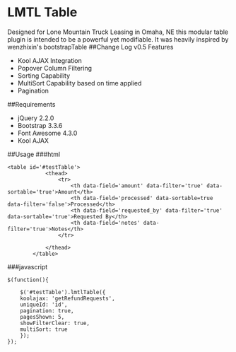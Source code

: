 # LMTL Table
Designed for Lone Mountain Truck Leasing in Omaha, NE this modular table plugin is intended to be a powerful yet modifiable. It was heavily inspired by wenzhixin's bootstrapTable
##Change Log v0.5
Features
- Kool AJAX Integration
- Popover Column Filtering
- Sorting Capability
- MultiSort Capability based on time applied
- Pagination

##Requirements
- jQuery 2.2.0
- Bootstrap 3.3.6
- Font Awesome 4.3.0
- Kool AJAX

##Usage
###html
```
<table id='#testTable'>
        	<thead>
        		<tr>
                    <th data-field='amount' data-filter='true' data-sortable='true'>Amount</th>
                    <th data-field='processed' data-sortable=true data-filter='false'>Processed</th>
                    <th data-field='requested_by' data-filter='true' data-sortable='true'>Requested By</th>
                    <th data-field='notes' data-filter='true'>Notes</th>
                </tr>

        	</thead>
        </table>
```
###javascript
```
$(function(){
   
    $('#testTable').lmtlTable({
	koolajax: 'getRefundRequests',
	uniqueId: 'id',
	pagination: true,
	pagesShown: 5,
	showFilterClear: true,
	multiSort: true
    });
});
```
